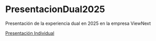 # PresentacionDual2025

Presentación de la experiencia dual en 2025 en la empresa ViewNext

<a href='https://www.canva.com/design/DAGhi63AUlQ/sJTmeVpDF0dMwe4hjmH3Zw/edit?utm_content=DAGhi63AUlQ&utm_campaign=designshare&utm_medium=link2&utm_source=sharebutton'>Presentación Individual<a/>
